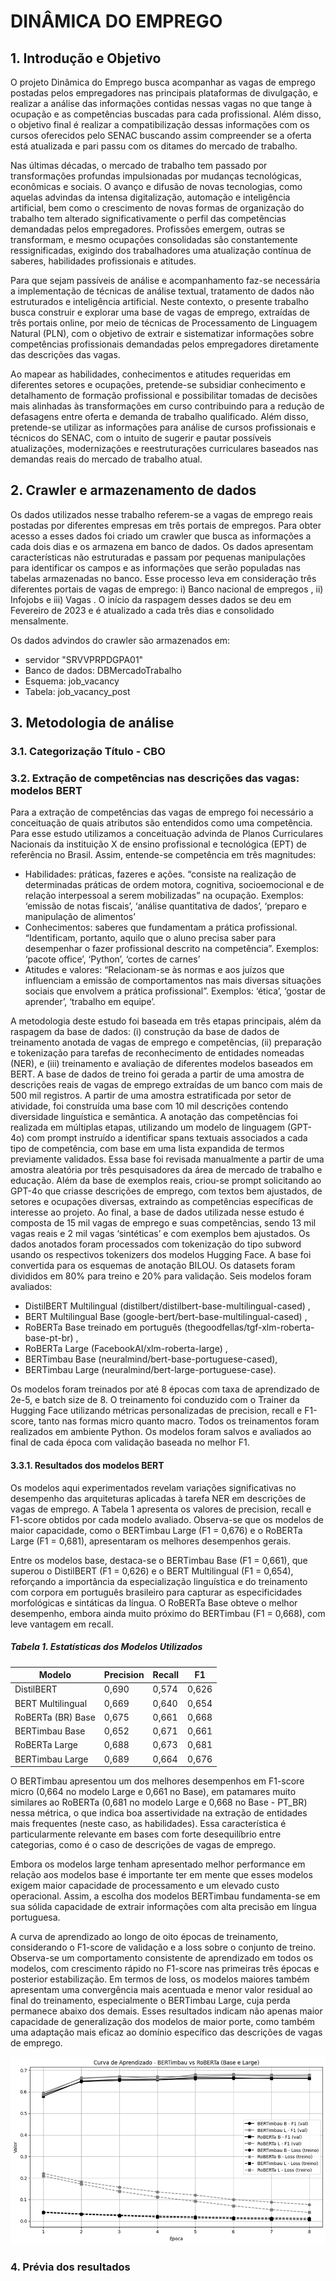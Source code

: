 # DINÂMICA DO EMPREGO

## 1. Introdução e Objetivo
O projeto Dinâmica do Emprego busca acompanhar as vagas de emprego postadas pelos empregadores nas principais plataformas de divulgação, e realizar a análise das informações contidas nessas vagas no que tange à ocupação e as competências buscadas para cada profissional. Além disso, o objetivo final é realizar a compatibilização dessas informações com os cursos oferecidos pelo SENAC buscando assim compreender se a oferta está atualizada e pari passu com os ditames do mercado de trabalho.

Nas últimas décadas, o mercado de trabalho tem passado por transformações profundas impulsionadas por mudanças tecnológicas, econômicas e sociais. O avanço e difusão de novas tecnologias, como aquelas advindas da intensa digitalização, automação e inteligência artificial, bem como o crescimento de novas formas de organização do trabalho tem alterado significativamente o perfil das competências demandadas pelos empregadores. Profissões emergem, outras se transformam, e mesmo ocupações consolidadas são constantemente ressignificadas, exigindo dos trabalhadores uma atualização contínua de saberes, habilidades profissionais e atitudes.

Para que sejam passíveis de análise e acompanhamento faz-se necessária a implementação de técnicas de análise textual, tratamento de dados não estruturados e inteligência artificial. Neste contexto, o presente trabalho busca construir e explorar uma base de vagas de emprego, extraídas de três portais online, por meio de técnicas de Processamento de Linguagem Natural (PLN), com o objetivo de extrair e sistematizar informações sobre competências profissionais demandadas pelos empregadores diretamente das descrições das vagas. 

Ao mapear as habilidades, conhecimentos e atitudes requeridas em diferentes setores e ocupações, pretende-se subsidiar conhecimento e detalhamento de formação profissional e possibilitar tomadas de decisões mais alinhadas às transformações em curso contribuindo para a redução de defasagens entre oferta e demanda de trabalho qualificado. Além disso, pretende-se utilizar as informações para análise de cursos profissionais e técnicos do SENAC, com o intuito de sugerir e pautar possíveis atualizações, modernizações e reestruturações curriculares baseados nas demandas reais do mercado de trabalho atual.

## 2. Crawler e armazenamento de dados

Os dados utilizados nesse trabalho referem-se a vagas de emprego reais postadas por diferentes empresas em três portais de empregos. Para obter acesso a esses dados foi criado um crawler que busca as informações a cada dois dias e os armazena em banco de dados. Os dados apresentam características não estruturadas e passam por pequenas manipulações para identificar os campos e as informações que serão populadas nas tabelas armazenadas no banco. Esse processo leva em consideração três diferentes portais de vagas de emprego: i) Banco nacional de empregos , ii) Infojobs  e iii) Vagas . O início da raspagem desses dados se deu em Fevereiro de 2023 e é atualizado a cada três dias e consolidado mensalmente.

Os dados advindos do crawler são armazenados em:
- servidor "SRVVPRPDGPA01"
- Banco de dados: DBMercadoTrabalho
- Esquema: job_vacancy
- Tabela: job_vacancy_post

## 3. Metodologia de análise
### 3.1. Categorização Título - CBO
### 3.2. Extração de competências nas descrições das vagas: modelos BERT

Para a extração de competências das vagas de emprego foi necessário a conceituação de quais atributos são entendidos como uma competência. Para esse estudo utilizamos a conceituação advinda de Planos Curriculares Nacionais da instituição X de ensino profissional e tecnológica (EPT) de referência no Brasil. Assim, entende-se competência em três magnitudes:
- Habilidades: práticas, fazeres e ações. “consiste na realização de determinadas práticas de ordem motora, cognitiva, socioemocional e de relação interpessoal a serem mobilizadas”  na ocupação. Exemplos: ‘emissão de notas fiscais’, ‘análise quantitativa de dados’, ‘preparo e manipulação de alimentos’ 
- Conhecimentos: saberes que fundamentam a prática profissional. “Identificam, portanto, aquilo que o aluno precisa saber para desempenhar o fazer profissional descrito na competência”. Exemplos: ‘pacote office’, ‘Python’, ‘cortes de carnes’
- Atitudes e valores: “Relacionam-se às normas e aos juízos que influenciam a emissão de comportamentos nas mais diversas situações sociais que envolvem a prática profissional”. Exemplos: ‘ética’, ‘gostar de aprender’, ‘trabalho em equipe’.

A metodologia deste estudo foi baseada em três etapas principais, além da raspagem da base de dados: (i) construção da base de dados de treinamento anotada de vagas de emprego e competências, (ii) preparação e tokenização para tarefas de reconhecimento de entidades nomeadas (NER), e (iii) treinamento e avaliação de diferentes modelos baseados em BERT. A base de dados de treino foi gerada a partir de uma amostra de descrições reais de vagas de emprego extraídas de um banco com mais de 500 mil registros. A partir de uma amostra estratificada por setor de atividade, foi construída uma base com 10 mil descrições contendo diversidade linguística e semântica. A anotação das competências foi realizada em múltiplas etapas, utilizando um modelo de linguagem (GPT-4o) com prompt instruído a identificar spans textuais associados a cada tipo de competência, com base em uma lista expandida de termos previamente validados. Essa base foi revisada manualmente a partir de uma amostra aleatória por três pesquisadores da área de mercado de trabalho e educação. 	Além da base de exemplos reais, criou-se prompt solicitando ao GPT-4o que criasse descrições de emprego, com textos bem ajustados, de setores e ocupações diversas, extraindo as competências específicas de interesse ao projeto. Ao final, a base de dados utilizada nesse estudo é composta de 15 mil vagas de emprego e suas competências, sendo 13 mil vagas reais e 2 mil vagas ‘sintéticas’ e com exemplos bem ajustados. 	Os dados anotados foram processados com tokenização do tipo subword usando os respectivos tokenizers dos modelos Hugging Face. A base foi convertida para os esquemas de anotação BILOU. Os datasets foram divididos em 80% para treino e 20% para validação. 
	Seis modelos foram avaliados: 
- DistilBERT Multilingual (distilbert/distilbert-base-multilingual-cased) , 
- BERT Multilingual Base (google-bert/bert-base-multilingual-cased) , 
- RoBERTa Base treinado em português (thegoodfellas/tgf-xlm-roberta-base-pt-br) , 
- RoBERTa Large (FacebookAI/xlm-roberta-large) , 
- BERTimbau  Base (neuralmind/bert-base-portuguese-cased), 
- BERTimbau Large (neuralmind/bert-large-portuguese-case). 

Os modelos foram treinados por até 8 épocas com taxa de aprendizado de 2e-5, e batch size de 8. O treinamento foi conduzido com o Trainer da Hugging Face utilizando métricas personalizadas de precision, recall e F1-score, tanto nas formas micro quanto macro. Todos os treinamentos foram realizados em ambiente Python. Os modelos foram salvos e avaliados ao final de cada época com validação baseada no melhor F1.


#### 3.3.1. Resultados dos modelos BERT

Os modelos aqui experimentados revelam variações significativas no desempenho das arquiteturas aplicadas à tarefa NER em descrições de vagas de emprego. A Tabela 1 apresenta os valores de precision, recall e F1-score obtidos por cada modelo avaliado. Observa-se que os modelos de maior capacidade, como o BERTimbau Large (F1 = 0,676) e o RoBERTa Large (F1 = 0,681), apresentaram os melhores desempenhos gerais.

Entre os modelos base, destaca-se o BERTimbau Base (F1 = 0,661), que superou o DistilBERT (F1 = 0,626) e o BERT Multilingual (F1 = 0,654), reforçando a importância da especialização linguística e do treinamento com corpora em português brasileiro para capturar as especificidades morfológicas e sintáticas da língua. O RoBERTa Base obteve o melhor desempenho, embora ainda muito próximo do BERTimbau (F1 = 0,668), com leve vantagem em recall. 

##### Tabela 1. Estatísticas dos Modelos Utilizados

| Modelo              | Precision | Recall | F1   |
|---------------------|-----------|--------|------|
| DistilBERT          | 0,690     | 0,574  | 0,626 |
| BERT Multilingual   | 0,669     | 0,640  | 0,654 |
| RoBERTa (BR) Base   | 0,675     | 0,661  | 0,668 |
| BERTimbau Base      | 0,652     | 0,671  | 0,661 |
| RoBERTa Large       | 0,688     | 0,673  | 0,681 |
| BERTimbau Large     | 0,689     | 0,664  | 0,676 |

O BERTimbau apresentou um dos melhores desempenhos em F1-score micro (0,664 no modelo Large e 0,661 no Base), em patamares muito similares ao RoBERTa (0,681 no modelo Large e 0,668 no Base - PT_BR) nessa métrica, o que indica boa assertividade na extração de entidades mais frequentes (neste caso, as habilidades). Essa característica é particularmente relevante em bases com forte desequilíbrio entre categorias, como é o caso de descrições de vagas de emprego. 

Embora os modelos large tenham apresentado melhor performance em relação aos modelos base é importante ter em mente que esses modelos exigem maior capacidade de processamento e um elevado custo operacional. Assim, a escolha dos modelos BERTimbau fundamenta-se em sua sólida capacidade de extrair informações com alta precisão em língua portuguesa. 

A curva de aprendizado ao longo de oito épocas de treinamento, considerando o F1-score de validação e a loss sobre o conjunto de treino. Observa-se um comportamento consistente de aprendizado em todos os modelos, com crescimento rápido no F1-score nas primeiras três épocas e posterior estabilização. Em termos de loss, os modelos maiores também apresentam uma convergência mais acentuada e menor valor residual ao final do treinamento, especialmente o BERTimbau Large, cuja perda permanece abaixo dos demais. Esses resultados indicam não apenas maior capacidade de generalização dos modelos de maior porte, como também uma adaptação mais eficaz ao domínio específico das descrições de vagas de emprego.

![alt text](image.png)


### 4. Prévia dos resultados

